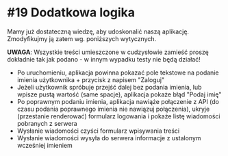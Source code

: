 # #19 Dodatkowa logika

Mamy już dostateczną wiedzę, aby udoskonalić naszą aplikację. Zmodyfikujmy ją zatem wg. poniższych wytycznych.

**UWAGA**: Wszystkie treści umieszczone w cudzysłowie zamieść proszę dokładnie tak jak podano - w innym wypadku testy nie będą działać!

- Po uruchomieniu, aplikacja powinna pokazać pole tekstowe na podanie imienia użytkownika + przycisk z napisem "Zaloguj"
- Jeżeli użytkownik spróbuje przejść dalej bez podania imienia, lub wpisze pustą wartość (same spacje), aplikacja pokaże błąd "Podaj imię"
- Po poprawnym podaniu imienia, aplikacja nawiąże połączenie z API (do czasu podania poprawnego imienia nie nawiązuj połączenia), ukryje (przestanie renderować) formularz logowania i pokaże listę wiadomości pobranych z serwera
- Wysłanie wiadomości czyści formularz wpisywania treści
- Wysłanie wiadomości wysyła do serwera informacje z ustalonym wcześniej imieniem

